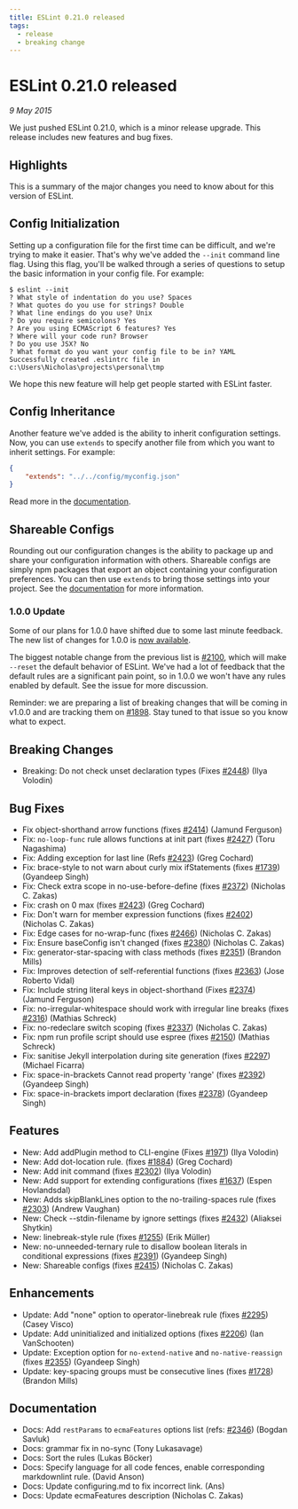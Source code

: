 ```yaml
---
title: ESLint 0.21.0 released
tags:
  - release
  - breaking change
---
```

# ESLint 0.21.0 released

_9 May 2015_

We just pushed ESLint 0.21.0, which is a minor release upgrade. This release includes new features and bug fixes.

## Highlights

This is a summary of the major changes you need to know about for this version of ESLint.

## Config Initialization

Setting up a configuration file for the first time can be difficult, and we're trying to make it easier. That's why we've added the `--init` command line flag. Using this flag, you'll be walked through a series of questions to setup the basic information in your config file. For example:

```
$ eslint --init
? What style of indentation do you use? Spaces
? What quotes do you use for strings? Double
? What line endings do you use? Unix
? Do you require semicolons? Yes
? Are you using ECMAScript 6 features? Yes
? Where will your code run? Browser
? Do you use JSX? No
? What format do you want your config file to be in? YAML
Successfully created .eslintrc file in c:\Users\Nicholas\projects\personal\tmp
```

We hope this new feature will help get people started with ESLint faster.

## Config Inheritance

Another feature we've added is the ability to inherit configuration settings. Now, you can use `extends` to specify another file from which you want to inherit settings. For example:

```json
{
    "extends": "../../config/myconfig.json"
}
```

Read more in the [documentation](https://eslint.org/docs/user-guide/configuring#extending-configuration-files).

## Shareable Configs

Rounding out our configuration changes is the ability to package up and share your configuration information with others. Shareable configs are simply npm packages that export an object containing your configuration preferences. You can then use `extends` to bring those settings into your project. See the [documentation](https://eslint.org/docs/developer-guide/shareable-configs) for more information.

### 1.0.0 Update

Some of our plans for 1.0.0 have shifted due to some last minute feedback. The new list of changes for 1.0.0 is [now available](https://github.com/eslint/eslint/issues?q=is%3Aopen+is%3Aissue+milestone%3Av1.0.0).

The biggest notable change from the previous list is [#2100](https://github.com/eslint/eslint/issues/2100), which will make `--reset` the default behavior of ESLint. We've had a lot of feedback that the default rules are a significant pain point, so in 1.0.0 we won't have any rules enabled by default. See the issue for more discussion.

Reminder: we are preparing a list of breaking changes that will be coming in v1.0.0 and are tracking them on [#1898](https://github.com/eslint/eslint/issues/1898). Stay tuned to that issue so you know what to expect.

## Breaking Changes

* Breaking: Do not check unset declaration types (Fixes [#2448](https://github.com/eslint/eslint/issues/2448)) (Ilya Volodin)

## Bug Fixes

* Fix object-shorthand arrow functions (fixes [#2414](https://github.com/eslint/eslint/issues/2414)) (Jamund Ferguson)
* Fix: `no-loop-func` rule allows functions at init part (fixes [#2427](https://github.com/eslint/eslint/issues/2427)) (Toru Nagashima)
* Fix: Adding exception for last line (Refs [#2423](https://github.com/eslint/eslint/issues/2423)) (Greg Cochard)
* Fix: brace-style to not warn about curly mix ifStatements (fixes [#1739](https://github.com/eslint/eslint/issues/1739)) (Gyandeep Singh)
* Fix: Check extra scope in no-use-before-define (fixes [#2372](https://github.com/eslint/eslint/issues/2372)) (Nicholas C. Zakas)
* Fix: crash on 0 max (fixes [#2423](https://github.com/eslint/eslint/issues/2423)) (Greg Cochard)
* Fix: Don't warn for member expression functions (fixes [#2402](https://github.com/eslint/eslint/issues/2402)) (Nicholas C. Zakas)
* Fix: Edge cases for no-wrap-func (fixes [#2466](https://github.com/eslint/eslint/issues/2466)) (Nicholas C. Zakas)
* Fix: Ensure baseConfig isn't changed (fixes [#2380](https://github.com/eslint/eslint/issues/2380)) (Nicholas C. Zakas)
* Fix: generator-star-spacing with class methods (fixes [#2351](https://github.com/eslint/eslint/issues/2351)) (Brandon Mills)
* Fix: Improves detection of self-referential functions (fixes [#2363](https://github.com/eslint/eslint/issues/2363)) (Jose Roberto Vidal)
* Fix: Include string literal keys in object-shorthand (Fixes [#2374](https://github.com/eslint/eslint/issues/2374)) (Jamund Ferguson)
* Fix: no-irregular-whitespace should work with irregular line breaks (fixes [#2316](https://github.com/eslint/eslint/issues/2316)) (Mathias Schreck)
* Fix: no-redeclare switch scoping (fixes [#2337](https://github.com/eslint/eslint/issues/2337)) (Nicholas C. Zakas)
* Fix: npm run profile script should use espree (fixes [#2150](https://github.com/eslint/eslint/issues/2150)) (Mathias Schreck)
* Fix: sanitise Jekyll interpolation during site generation (fixes [#2297](https://github.com/eslint/eslint/issues/2297)) (Michael Ficarra)
* Fix: space-in-brackets Cannot read property 'range' (fixes [#2392](https://github.com/eslint/eslint/issues/2392)) (Gyandeep Singh)
* Fix: space-in-brackets import declaration  (fixes [#2378](https://github.com/eslint/eslint/issues/2378)) (Gyandeep Singh)

## Features

* New: Add addPlugin method to CLI-engine (Fixes [#1971](https://github.com/eslint/eslint/issues/1971)) (Ilya Volodin)
* New: Add dot-location rule. (fixes [#1884](https://github.com/eslint/eslint/issues/1884)) (Greg Cochard)
* New: Add init command (fixes [#2302](https://github.com/eslint/eslint/issues/2302)) (Ilya Volodin)
* New: Add support for extending configurations (fixes [#1637](https://github.com/eslint/eslint/issues/1637)) (Espen Hovlandsdal)
* New: Adds skipBlankLines option to the no-trailing-spaces rule (fixes [#2303](https://github.com/eslint/eslint/issues/2303)) (Andrew Vaughan)
* New: Check --stdin-filename by ignore settings (fixes [#2432](https://github.com/eslint/eslint/issues/2432)) (Aliaksei Shytkin)
* New: linebreak-style rule (fixes [#1255](https://github.com/eslint/eslint/issues/1255)) (Erik Müller)
* New: no-unneeded-ternary rule to disallow boolean literals in conditional expressions (fixes [#2391](https://github.com/eslint/eslint/issues/2391)) (Gyandeep Singh)
* New: Shareable configs (fixes [#2415](https://github.com/eslint/eslint/issues/2415)) (Nicholas C. Zakas)

## Enhancements

* Update: Add "none" option to operator-linebreak rule (fixes [#2295](https://github.com/eslint/eslint/issues/2295)) (Casey Visco)
* Update: Add uninitialized and initialized options (fixes [#2206](https://github.com/eslint/eslint/issues/2206)) (Ian VanSchooten)
* Update: Exception option for `no-extend-native` and `no-native-reassign` (fixes [#2355](https://github.com/eslint/eslint/issues/2355)) (Gyandeep Singh)
* Update: key-spacing groups must be consecutive lines (fixes [#1728](https://github.com/eslint/eslint/issues/1728)) (Brandon Mills)

## Documentation

* Docs: Add `restParams` to `ecmaFeatures` options list (refs: [#2346](https://github.com/eslint/eslint/issues/2346)) (Bogdan Savluk)
* Docs: grammar fix in no-sync (Tony Lukasavage)
* Docs: Sort the rules (Lukas Böcker)
* Docs: Specify language for all code fences, enable corresponding markdownlint rule. (David Anson)
* Docs: Update configuring.md to fix incorrect link. (Ans)
* Docs: Update ecmaFeatures description (Nicholas C. Zakas)
